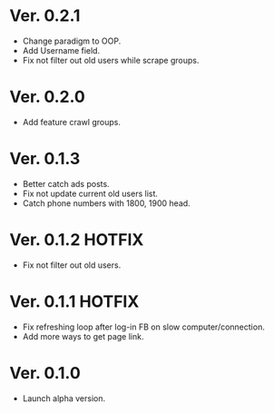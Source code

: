 # Ver. 0.2.1
- Change paradigm to OOP.
- Add Username field.
- Fix not filter out old users while scrape groups.

# Ver. 0.2.0
- Add feature crawl groups.

# Ver. 0.1.3
- Better catch ads posts.
- Fix not update current old users list.
- Catch phone numbers with 1800, 1900 head.

# Ver. 0.1.2 HOTFIX
- Fix not filter out old users.

# Ver. 0.1.1 HOTFIX
- Fix refreshing loop after log-in FB on slow computer/connection.
- Add more ways to get page link.

# Ver. 0.1.0
- Launch alpha version.